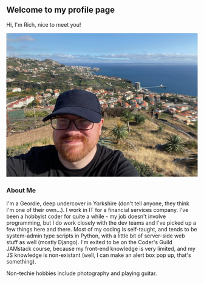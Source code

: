 ## Welcome to my profile page

Hi, I'm Rich, nice to meet you!

![Pic of Rich](IMG_0249.jpeg)

### About Me

I'm a Geordie, deep undercover in Yorkshire (don't tell anyone, they think I'm one of their own...).  I work in IT for a financial services company. I've been a hobbyist coder for quite a while - my job doesn't involve programming, but I do work closely with the dev teams and I've picked up a few things here and there. Most of my coding is self-taught, and tends to be system-admin type scripts in Python, with a little bit of server-side web stuff as well (mostly Django). I'm exited to be on the Coder's Guild JAMstack course, because my front-end knowledge is very limited, and my JS knowledge is non-existant (well, I can make an alert box pop up, that's something).

Non-techie hobbies include photography and playing guitar.

